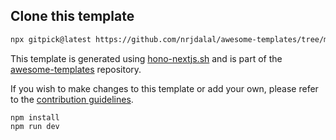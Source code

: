 ## Clone this template

```bash
npx gitpick@latest https://github.com/nrjdalal/awesome-templates/tree/main/hono-apps/hono-nextjs
```

This template is generated using [hono-nextjs.sh](https://github.com/nrjdalal/awesome-templates/blob/main/.github/.scripts/hono-nextjs.sh) and is part of the [awesome-templates](https://github.com/nrjdalal/awesome-templates) repository.

If you wish to make changes to this template or add your own, please refer to the [contribution guidelines](https://github.com/nrjdalal/awesome-templates?tab=readme-ov-file#contributing).

```
npm install
npm run dev
```
